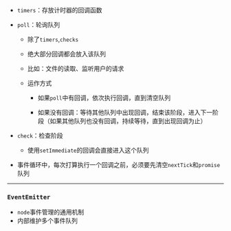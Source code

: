 - `timers`：存放计时器的回调函数

- `poll`：轮询队列

  - 除了`timers`,`checks`

  - 绝大部分回调都会放入该队列

  - 比如：文件的读取、监听用户的请求

  - 运作方式  

    - 如果`poll`中有回调，依次执行回调，直到清空队列   

    - 如果没有回调：等待其他队列中出现回调，结束该阶段，进入下一阶段（如果其他队列也没有回调，持续等待，直到出现回调为止）

- `check`：检查阶段
  
  - 使用`setImmediate`的回调会直接进入这个队列    
  
- 事件循环中，每次打算执行一个回调之前，必须要先清空`nextTick`和`promise`队列



---

### `EventEmitter`

- `node`事件管理的通用机制
- 内部维护多个事件队列